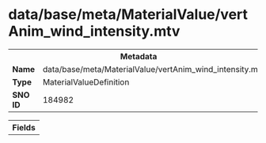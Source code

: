 <h1>data/base/meta/MaterialValue/vertAnim_wind_intensity.mtv</h1><table><tr><th colspan="100%">Metadata</th></tr><tr><td><b>Name</b></td><td>data/base/meta/MaterialValue/vertAnim_wind_intensity.mtv</td></tr><tr><td><b>Type</b></td><td>MaterialValueDefinition</td></tr><tr><td><b>SNO ID</b></td><td>184982</td></tr></table>

<table><tr><th colspan="100%">Fields</th></tr></table>

